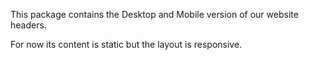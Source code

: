 This package contains the Desktop and Mobile version of our website headers.

For now its content is static but the layout is responsive.